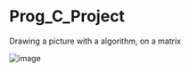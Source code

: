 # Prog_C_Project
Drawing a picture with a algorithm, on a matrix

![image](https://github.com/itsAnian/Prog_C_Project/assets/155064927/bd425478-e0d1-4e1d-8836-bba611fc1f27)
